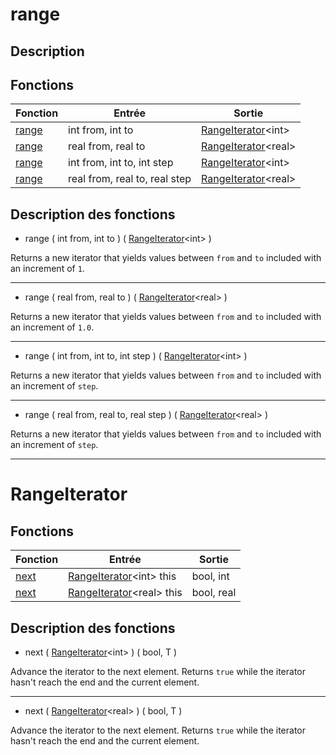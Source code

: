 # range

## Description


## Fonctions

|Fonction|Entrée|Sortie|
|-|-|-|
|[range](#range_i2)|int from, int to|[RangeIterator](#rangeiterator)\<int\>|
|[range](#range_r2)|real from, real to|[RangeIterator](#rangeiterator)\<real\>|
|[range](#range_i3)|int from, int to, int step|[RangeIterator](#rangeiterator)\<int\>|
|[range](#range_r3)|real from, real to, real step|[RangeIterator](#rangeiterator)\<real\>|

## Description des fonctions

<a id="range_i2"></a>
- range ( int from, int to ) ( [RangeIterator](#rangeiterator)\<int\> )

Returns a new iterator that yields values between `from` and `to` included with an increment of `1`.
___

<a id="range_r2"></a>
- range ( real from, real to ) ( [RangeIterator](#rangeiterator)\<real\> )

Returns a new iterator that yields values between `from` and `to` included with an increment of `1.0`.
___

<a id="range_i3"></a>
- range ( int from, int to, int step ) ( [RangeIterator](#rangeiterator)\<int\> )

Returns a new iterator that yields values between `from` and `to` included with an increment of `step`.
___

<a id="range_r3"></a>
- range ( real from, real to, real step ) ( [RangeIterator](#rangeiterator)\<real\> )

Returns a new iterator that yields values between `from` and `to` included with an increment of `step`.
___

# RangeIterator

## Fonctions

|Fonction|Entrée|Sortie|
|-|-|-|
|[next](#next_i)|[RangeIterator](#rangeiterator)\<int\> this|bool, int|
|[next](#next_r)|[RangeIterator](#rangeiterator)\<real\> this|bool, real|

## Description des fonctions

<a id="next_i"></a>
- next ( [RangeIterator](#rangeiterator)\<int\> ) ( bool, T )

Advance the iterator to the next element.
Returns `true` while the iterator hasn't reach the end and the current element.
___

<a id="next_r"></a>
- next ( [RangeIterator](#rangeiterator)\<real\> ) ( bool, T )

Advance the iterator to the next element.
Returns `true` while the iterator hasn't reach the end and the current element.
